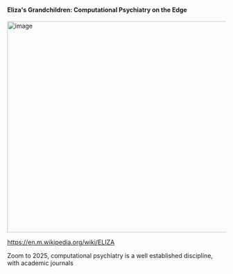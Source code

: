 #### Eliza's Grandchildren: Computational Psychiatry on the Edge



<img width="751" height="487" alt="image" src="https://github.com/user-attachments/assets/b8ed214e-4929-4e5d-9ab1-9514990c97bb" />



https://en.m.wikipedia.org/wiki/ELIZA

Zoom to 2025, computational psychiatry is a well established discipline, with academic journals 
